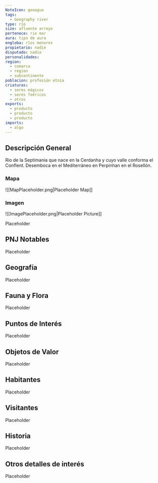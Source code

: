 ```yaml
---
NoteIcon: geoagua
tags:
  - Geography river
type: río
size: afluente arroyo
pertenece: rio mar
aura: tipo de aura
engloba: ríos menores
propietario: nadie
disputado: nadie
personalidades: 
region:
  - comarca 
  - region
  - subcontinente
poblacion: profesión etnia
criaturas:
  - seres mágicos
  - seres feéricos
  - otros
exports:
  - producto
  - producto
  - producto
imports:
  - algo
---
```






## Descripción General
 <section class="wa-section main-content"><p>Río de la <span class="article-link article-explorer-link entity-link wa-link" data-article-privacy="public" data-article-id="82fae6a7-afac-4fac-9957-6000f6b3eb18" data-template-type="location" data-article="82fae6a7-afac-4fac-9957-6000f6b3eb18">Septimania</span> que nace en la <span class="article-link article-explorer-link entity-link wa-link" data-article-privacy="public" data-article-id="7ede2424-73ac-4a48-98fc-3496351baff9" data-template-type="location" data-article="7ede2424-73ac-4a48-98fc-3496351baff9">Cerdanha</span> y cuyo valle conforma el <span data-article-privacy="private" data-article-id="cbad7a50-0e1a-4779-8acd-c789a7273f93" data-template-type="location" class="private-article article-unlinked entity-link wa-link">Conflent</span>. Desemboca en el Mediterráneo en <span data-article-privacy="private" data-article-id="41c5399e-bc14-4d3d-af5a-8ec4cfa796c2" data-template-type="settlement" class="private-article article-unlinked entity-link wa-link">Perpinhan</span> en el <span data-article-privacy="private" data-article-id="41744e5d-3986-47d0-a8de-c4ec83d54078" data-template-type="location" class="private-article article-unlinked entity-link wa-link">Rosellón</span>.</p></section>   

### Mapa
![[MapPlaceholder.png|Placeholder Map]]

### Imagen
![[ImagePlaceholder.png|Placeholder Picture]]

Placeholder

## PNJ Notables
Placeholder

## Geografía
Placeholder

## Fauna y Flora
Placeholder

## Puntos de Interés
Placeholder

## Objetos de Valor
Placeholder

## Habitantes
Placeholder

## Visitantes
Placeholder

## Historia
Placeholder

## Otros detalles de interés
Placeholder


